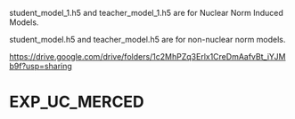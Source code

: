 student_model_1.h5 and teacher_model_1.h5 are for Nuclear Norm Induced Models.

student_model.h5 and teacher_model.h5 are for non-nuclear norm models.

https://drive.google.com/drive/folders/1c2MhPZq3Erlx1CreDmAafvBt_iYJMb9f?usp=sharing



# EXP_UC_MERCED
